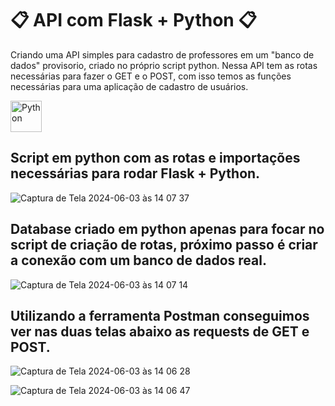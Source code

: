 # 📋 API com Flask + Python 📋

Criando uma API simples para cadastro de professores em um "banco de dados" provisorio, criado no próprio script python.
Nessa API tem as rotas necessárias para fazer o GET e o POST, com isso temos as funções necessárias para uma aplicação de cadastro de usuários.

<div style="display:inline_block" >
  
<img align="center" alt="Python" src="https://www.python.org/static/img/python-logo.png" style="height:50px; width:auto" target="_blank">

## Script em python com as rotas e importações necessárias para rodar Flask + Python.

![Captura de Tela 2024-06-03 às 14 07 37](https://github.com/caioassis-dev/projeto_python_cadastroSquads/assets/61170444/b035152e-deb5-45e7-84a4-bae9a5ae7340)

## Database criado em python apenas para focar no script de criação de rotas, próximo passo é criar a conexão com um banco de dados real.

![Captura de Tela 2024-06-03 às 14 07 14](https://github.com/caioassis-dev/projeto_python_cadastroSquads/assets/61170444/8ef29c93-d5d1-49ae-a4db-026c96aa3542)

## Utilizando a ferramenta Postman conseguimos ver nas duas telas abaixo as requests de GET e POST.

![Captura de Tela 2024-06-03 às 14 06 28](https://github.com/caioassis-dev/projeto_python_cadastroSquads/assets/61170444/42827f8f-263d-45ef-978e-f67cd9343d25)

![Captura de Tela 2024-06-03 às 14 06 47](https://github.com/caioassis-dev/projeto_python_cadastroSquads/assets/61170444/b04a024e-6f5e-49d4-998f-288f6bab4658)

